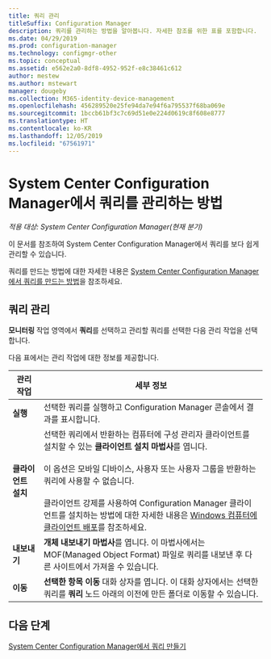 ```yaml
---
title: 쿼리 관리
titleSuffix: Configuration Manager
description: 쿼리를 관리하는 방법을 알아봅니다. 자세한 참조를 위한 표를 포함합니다.
ms.date: 04/29/2019
ms.prod: configuration-manager
ms.technology: configmgr-other
ms.topic: conceptual
ms.assetid: e562e2a0-8df8-4952-952f-e8c38461c612
author: mestew
ms.author: mstewart
manager: dougeby
ms.collection: M365-identity-device-management
ms.openlocfilehash: 456289520e25fe94da7e94f6a795537f68ba069e
ms.sourcegitcommit: 1bccb61bf3c7c69d51e0e224d0619c8f608e8777
ms.translationtype: HT
ms.contentlocale: ko-KR
ms.lasthandoff: 12/05/2019
ms.locfileid: "67561971"
---
```

# <a name="how-to-manage-queries-in-system-center-configuration-manager"></a>System Center Configuration Manager에서 쿼리를 관리하는 방법

*적용 대상: System Center Configuration Manager(현재 분기)*

이 문서를 참조하여 System Center Configuration Manager에서 쿼리를 보다 쉽게 관리할 수 있습니다.  

 쿼리를 만드는 방법에 대한 자세한 내용은 [System Center Configuration Manager에서 쿼리를 만드는 방법](../../../core/servers/manage/create-queries.md)을 참조하세요.  

## <a name="manage-queries"></a>쿼리 관리
 **모니터링** 작업 영역에서 **쿼리**를 선택하고 관리할 쿼리를 선택한 다음 관리 작업을 선택합니다.  

 다음 표에서는 관리 작업에 대한 정보를 제공합니다.  

|관리 작업|세부 정보| 
|---------------------|-------------|
|**실행**|선택한 쿼리를 실행하고 Configuration Manager 콘솔에서 결과를 표시합니다.|
|**클라이언트 설치**|선택한 쿼리에서 반환하는 컴퓨터에 구성 관리자 클라이언트를 설치할 수 있는 **클라이언트 설치 마법사**를 엽니다.<br /><br /> 이 옵션은 모바일 디바이스, 사용자 또는 사용자 그룹을 반환하는 쿼리에 사용할 수 없습니다. <br /><br /> 클라이언트 강제를 사용하여 Configuration Manager 클라이언트를 설치하는 방법에 대한 자세한 내용은 [Windows 컴퓨터에 클라이언트 배포](/sccm/core/clients/deploy/deploy-clients-to-windows-computers)를 참조하세요.| 
|**내보내기**|**개체 내보내기 마법사**를 엽니다. 이 마법사에서는 MOF(Managed Object Format) 파일로 쿼리를 내보낸 후 다른 사이트에서 가져올 수 있습니다.
|**이동**|**선택한 항목 이동** 대화 상자를 엽니다. 이 대화 상자에서는 선택한 쿼리를 **쿼리** 노드 아래의 이전에 만든 폴더로 이동할 수 있습니다.|

## <a name="next-steps"></a>다음 단계 
 [System Center Configuration Manager에서 쿼리 만들기](../../../core/servers/manage/create-queries.md)
